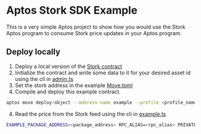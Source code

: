 # Aptos Stork SDK Example
This is a very simple Aptos project to show how you would use the Stork Aptos program to consume Stork price updates in your Aptos program.

## Deploy locally
1. Deploy a local version of the [Stork contract](../contracts) 
2. Initialize the contract and write some data to it for your desired asset id using the cli in [admin.ts](../cli/admin.ts)
3. Set the stork address in the example [Move.toml](./Move.toml)
3. Compile and deploy this example contract.
```bash
aptos move deploy-object --address-name example --profile <profile_name> --move-2
```
4. Read the price from the Stork feed using the cli in [example.ts](./app/example.ts)
```bash
EXAMPLE_PACKAGE_ADDRESS=<package_address> RPC_ALIAS=<rpc_alias> PRIVATE_KEY=<private_key> npx ts-node ./app/example.ts read-price <asset_id>
```
